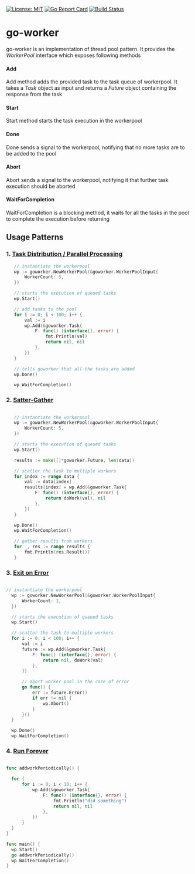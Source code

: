 
[![License: MIT](https://img.shields.io/badge/License-MIT-blue.svg)](https://github.com/anshal21/go-worker/blob/main/LICENSE) [![Go Report Card](https://goreportcard.com/badge/github.com/anshal21/go-worker)](https://goreportcard.com/report/github.com/anshal21/go-worker) [![Build Status](https://travis-ci.com/anshal21/go-worker.svg?branch=main)](https://travis-ci.com/anshal21/go-worker)

# go-worker
go-worker is an implementation of thread pool pattern. It provides the *WorkerPool* interface which exposes following methods

#### Add 
Add method adds the provided task to the task queue of workerpool. It takes a *Task* object as input and returns a *Future* object containing the response from the task

#### Start
Start method starts the task execution in the workerpool

#### Done
Done sends a signal to the workerpool, notifying that no more tasks are to be added to the pool

#### Abort
Abort sends a signal to the workerpool, notifying it that further task execution should be aborted

#### WaitForCompletion
WaitForCompletion is a blocking method, it waits for all the tasks in the pool to complete the execution before returning


 ## Usage Patterns

 ### 1. [ Task Distribution / Parallel Processing ](https://github.com/anshal21/go-worker/blob/main/examples/multipler-workers/main.go)  
 ```go
    // instantiate the workerpool
	wp := goworker.NewWorkerPool(&goworker.WorkerPoolInput{
		WorkerCount: 5,
	})

	// starts the execution of queued tasks
	wp.Start()

	// add tasks to the pool
	for i := 0; i < 100; i++ {
		val := i
		wp.Add(&goworker.Task{
			F: func() (interface{}, error) {
				fmt.Println(val)
				return nil, nil
			},
		})
	}

	// tells goworker that all the tasks are added
	wp.Done()

	wp.WaitForCompletion()
 ``` 

  ### 2. [ Satter-Gather ](https://github.com/anshal21/go-worker/blob/main/examples/scatter-gather/main.go)       
 ```go

	// instantiate the workerpool
	wp := goworker.NewWorkerPool(&goworker.WorkerPoolInput{
		WorkerCount: 5,
	})

	// starts the execution of queued tasks
	wp.Start()

	results := make([]*goworker.Future, len(data))

	// scatter the task to multiple workers
	for index := range data {
		val := data[index]
		results[index] = wp.Add(&goworker.Task{
			F: func() (interface{}, error) {
				return doWork(val), nil
			},
		})
	}

	wp.Done()
	wp.WaitForCompletion()

	// gather results from workers
	for _, res := range results {
		fmt.Println(res.Result())
	}
 ``` 

 ### 3. [ Exit on Error ]( https://github.com/anshal21/go-worker/blob/main/examples/error-pool/main.go )
  ```go

// instantiate the workerpool
	wp := goworker.NewWorkerPool(&goworker.WorkerPoolInput{
		WorkerCount: 1,
	})

	// starts the execution of queued tasks
	wp.Start()

	// scatter the task to multiple workers
	for i := 0; i < 100; i++ {
		val := i
		future := wp.Add(&goworker.Task{
			F: func() (interface{}, error) {
				return nil, doWork(val)
			},
		})

		// abort worker pool in the case of error
		go func() {
			err := future.Error()
			if err != nil {
				wp.Abort()
			}
		}()
	}

	wp.Done()
	wp.WaitForCompletion()
 ``` 

### 4. [ Run Forever ]( https://github.com/anshal21/go-worker/blob/main/examples/forever-running/main.go )
  ```go

func addworkPeriodically() {

	for {
		for i := 0; i < 10; i++ {
			wp.Add(&goworker.Task{
				F: func() (interface{}, error) {
					fmt.Println("did something")
					return nil, nil
				},
			})
		}
	}
}

func main() {
	wp.Start()
	go addworkPeriodically()
	wp.WaitForCompletion()
}
 ``` 

